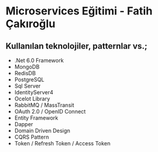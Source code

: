 # Microservices Eğitimi - Fatih Çakıroğlu

## Kullanılan teknolojiler, patternlar vs.;
- .Net 6.0 Framework
- MongoDB
- RedisDB
- PostgreSQL
- Sql Server
- IdentityServer4
- Ocelot Library
- RabbitMQ / MassTransit
- OAuth 2.0 / OpenID Connect
- Entity Framework
- Dapper
- Domain Driven Design
- CQRS Pattern
- Token / Refresh Token / Access Token
